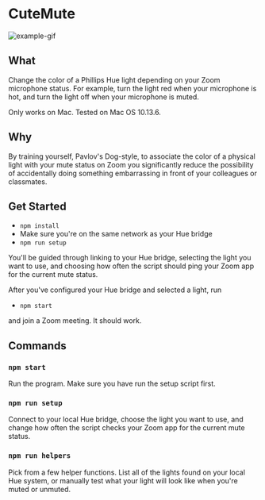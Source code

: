 # CuteMute

![example-gif](example.gif)

## What

Change the color of a Phillips Hue light depending on your Zoom microphone status. For example, turn the light red when your microphone is hot, and turn the light off when your microphone is muted.

Only works on Mac. Tested on Mac OS 10.13.6.

## Why

By training yourself, Pavlov's Dog-style, to associate the color of a physical light with your mute status on Zoom you significantly reduce the possibility of accidentally doing something embarrassing in front of your colleagues or classmates.

## Get Started

* `npm install`
* Make sure you're on the same network as your Hue bridge
* `npm run setup`

You'll be guided through linking to your Hue bridge, selecting the light you want to use, and choosing how often the script should ping your Zoom app for the current mute status.

After you've configured your Hue bridge and selected a light, run

* `npm start`

and join a Zoom meeting. It should work.

## Commands

### `npm start`

Run the program. Make sure you have run the setup script first.
 
### `npm run setup`
 
Connect to your local Hue bridge, choose the light you want to use, and change how often the script checks your Zoom app for the current mute status.

### `npm run helpers`

Pick from a few helper functions. List all of the lights found on your local Hue system, or manually test what your light will look like when you're muted or unmuted.
